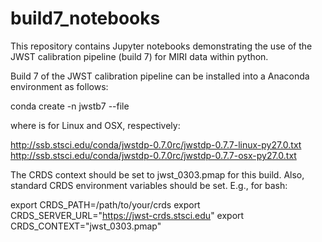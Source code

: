 # build7_notebooks

This repository contains Jupyter notebooks demonstrating the use of the JWST calibration pipeline (build 7) for MIRI data within python. 

Build 7 of the JWST calibration pipeline can be installed into a Anaconda environment as follows:

conda create -n jwstb7 --file <URL>

where <URL> is for Linux and OSX, respectively:

http://ssb.stsci.edu/conda/jwstdp-0.7.0rc/jwstdp-0.7.7-linux-py27.0.txt
http://ssb.stsci.edu/conda/jwstdp-0.7.0rc/jwstdp-0.7.7-osx-py27.0.txt

The CRDS context should be set to jwst_0303.pmap for this build. Also, standard CRDS environment variables should be set. E.g., for bash:

export CRDS_PATH=/path/to/your/crds
export CRDS_SERVER_URL="https://jwst-crds.stsci.edu"
export CRDS_CONTEXT="jwst_0303.pmap"

